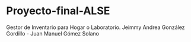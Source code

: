 # Proyecto-final-ALSE
Gestor de Inventario para Hogar o Laboratorio. Jeimmy Andrea González Gordillo - Juan Manuel Gómez Solano
